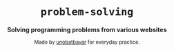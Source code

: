 <div align="center">
  <h1><code>problem-solving</code></h1>

  <strong>Solving programming problems from various websites</strong>
  
  <sub> Made by <a href="https://www.github.com/unobatbayar">unobatbayar</a> for everyday practice. </sub>
</div>
